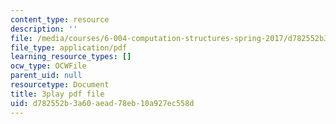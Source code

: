 ```yaml
---
content_type: resource
description: ''
file: /media/courses/6-004-computation-structures-spring-2017/d782552b3a60aead78eb10a927ec558d_7dhuZ6V9tcY.pdf
file_type: application/pdf
learning_resource_types: []
ocw_type: OCWFile
parent_uid: null
resourcetype: Document
title: 3play pdf file
uid: d782552b-3a60-aead-78eb-10a927ec558d
---
```

